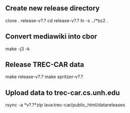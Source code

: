 Create new release directory
----------------------------

clone . release-v?.?
cd release-v?.?
ln -s ../*bz2 .

Convert mediawiki into cbor
---------------------------

make -j3 -k


Release TREC-CAR data
---------------------
make release-v?.?
make spritzer-v?.?

Upload data to trec-car.cs.unh.edu
----------------------------------
rsync -a *v?.?*zip lava:trec-car/public_html/datareleases

